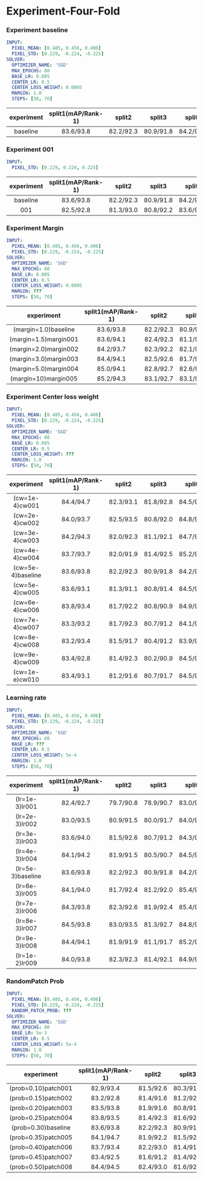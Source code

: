 # Experiment-Four-Fold

### Experiment baseline
```yml
INPUT:
  PIXEL_MEAN: [0.485, 0.456, 0.406]
  PIXEL_STD: [0.229, -0.224, -0.225]
SOLVER:
  OPTIMIZER_NAME: 'SGD'
  MAX_EPOCHS: 80
  BASE_LR: 0.005
  CENTER_LR: 0.5
  CENTER_LOSS_WEIGHT: 0.0005
  MARGIN: 1.0
  STEPS: [50, 70]
```
| experiment | split1(mAP/Rank-1) |   split2  |   split3  |   split4  | avg |
|:----------:|:------------------:|:---------:|:---------:|:---------:|:---:|
|  baseline  |      83.6/93.8     | 82.2/92.3 | 80.9/91.8 | 84.2/93.7 |  -  |

### Experiment 001
```yml
INPUT:
  PIXEL_STD: [0.229, 0.224, 0.225]
```  
| experiment | split1(mAP/Rank-1) |   split2  |   split3  |   split4  |     avg     | result |
|:----------:|:------------------:|:---------:|:---------:|:---------:|:-----------:|:------:|
|  baseline  |      83.6/93.8     | 82.2/92.3 | 80.9/91.8 | 84.2/93.7 | 82.73/92.90 |    -   |
|     001    |      82.5/92.8     | 81.3/93.0 | 80.8/92.2 | 83.6/93.9 | 82.05/92.97 |    -   |


### Experiment Margin
```yml
INPUT:
  PIXEL_MEAN: [0.485, 0.456, 0.406]
  PIXEL_STD: [0.229, -0.224, -0.225]
SOLVER:
  OPTIMIZER_NAME: 'SGD'
  MAX_EPOCHS: 80
  BASE_LR: 0.005
  CENTER_LR: 0.5
  CENTER_LOSS_WEIGHT: 0.0005
  MARGIN: ???
  STEPS: [50, 70]
```
|       experiment      | split1(mAP/Rank-1) |   split2  |   split3  |   split4  |     avg     | result |
|:---------------------:|:------------------:|:---------:|:---------:|:---------:|:-----------:|:------:|
|  (margin=1.0)baseline |      83.6/93.8     | 82.2/92.3 | 80.9/91.8 | 84.2/93.7 | 82.73/92.90 |    -   |
| (margin=1.5)margin001 |      83.6/94.1     | 82.4/92.3 | 81.1/91.5 | 85.0/94.8 | 83.03/93.18 | better |
| (margin=2.0)margin002 |      84.2/93.7     | 82.3/92.2 | 82.1/92.1 | 85.1/94.8 | 83.42/93.20 | better |
| (margin=3.0)margin003 |      84.4/94.1     | 82.5/92.6 | 81.7/92.0 | 84.8/93.6 | 83.35/93.01 | better |
| (margin=5.0)margin004 |      85.0/94.1     | 82.8/92.7 | 82.6/92.7 | 85.6/93.9 | 84.00/93.35 | better |
|  (margin=10)margin005 |      85.2/94.3     | 83.1/92.7 | 83.1/93.0 | 86.4/94.8 | 84.45/93.70 | better |



### Experiment Center loss weight  
```yml
INPUT:
  PIXEL_MEAN: [0.485, 0.456, 0.406]
  PIXEL_STD: [0.229, -0.224, -0.225]
SOLVER:
  OPTIMIZER_NAME: 'SGD'
  MAX_EPOCHS: 80
  BASE_LR: 0.005
  CENTER_LR: 0.5
  CENTER_LOSS_WEIGHT: ???
  MARGIN: 1.0
  STEPS: [50, 70]
```

|     experiment    | split1(mAP/Rank-1) |   split2  |   split3  |   split4  |     avg     | result |
|:-----------------:|:------------------:|:---------:|:---------:|:---------:|:-----------:|:------:|
|   (cw=1e-4)cw001  |      84.4/94.7     | 82.3/93.1 | 81.8/92.8 | 84.5/93.9 | 83.25/93.63 | better |
|   (cw=2e-4)cw002  |      84.0/93.7     | 82.5/93.5 | 80.8/92.0 | 84.8/94.8 | 83.03/93.50 | better |
|   (cw=3e-4)cw003  |      84.2/94.3     | 82.0/92.3 | 81.1/92.1 | 84.7/94.0 | 83.00/93.18 | better |
|   (cw=4e-4)cw004  |      83.7/93.7     | 82.0/91.9 | 81.4/92.5 | 85.2/94.5 | 83.08/93.15 | better |
| (cw=5e-4)baseline |      83.6/93.8     | 82.2/92.3 | 80.9/91.8 | 84.2/93.7 | 82.73/92.90 |    -   |
|   (cw=5e-4)cw005  |      83.6/93.1     | 81.3/91.1 | 80.8/91.4 | 84.5/94.3 | 82.55/92.48 |  worse |
|   (cw=6e-4)cw006  |      83.8/93.4     | 81.7/92.2 | 80.8/90.9 | 84.9/94.6 | 82.80/92.78 |  worse |
|   (cw=7e-4)cw007  |      83.3/93.2     | 81.7/92.3 | 80.7/91.2 | 84.1/93.4 | 82.45/92.53 | better |
|   (cw=8e-4)cw008  |      83.2/93.4     | 81.5/91.7 | 80.4/91.2 | 83.9/94.2 | 82.25/92.63 | better |
|   (cw=9e-4)cw009  |      83.4/92.8     | 81.4/92.3 | 80.2/90.9 | 84.5/94.0 | 82.38/92.50 | better |
|   (cw=1e-e)cw010  |      83.4/93.1     | 81.2/91.6 | 80.7/91.7 | 84.5/94.8 | 82.45/92.80 | better |
 

### Learning rate  
```yml
INPUT:
  PIXEL_MEAN: [0.485, 0.456, 0.406]
  PIXEL_STD: [0.229, -0.224, -0.225]
SOLVER:
  OPTIMIZER_NAME: 'SGD'
  MAX_EPOCHS: 80
  BASE_LR: ???
  CENTER_LR: 0.5
  CENTER_LOSS_WEIGHT: 5e-4
  MARGIN: 1.0
  STEPS: [50, 70]
```

|     experiment    | split1(mAP/Rank-1) |   split2  |   split3  |   split4  |     avg     | result |
|:-----------------:|:------------------:|:---------:|:---------:|:---------:|:-----------:|:------:|
|   (lr=1e-3)lr001  |      82.4/92.7     | 79.7/90.8 | 78.9/90.7 | 83.0/93.4 | 81.05/91.90 |  worse |
|   (lr=2e-3)lr002  |      83.0/93.5     | 80.9/91.5 | 80.0/91.7 | 84.0/93.9 | 81.98/92.65 |  worse |
|   (lr=3e-3)lr003  |      83.6/94.0     | 81.5/92.6 | 80.7/91.2 | 84.3/94.0 | 82.53/92.95 |  worse |
|   (lr=4e-3)lr004  |      84.1/94.2     | 81.9/91.5 | 80.5/90.7 | 84.5/94.5 | 82.75/92.73 |  worse |
| (lr=5e-3)baseline |      83.6/93.8     | 82.2/92.3 | 80.9/91.8 | 84.2/93.7 | 82.73/92.90 |    -   |
|   (lr=6e-3)lr005  |      84.1/94.0     | 81.7/92.4 | 81.2/92.0 | 85.4/94.5 | 83.10/93.23 | better |
|   (lr=7e-3)lr006  |      84.3/93.8     | 82.3/92.6 | 81.9/92.4 | 85.4/94.9 | 83.48/93.43 | better |
|   (lr=8e-3)lr007  |      84.5/93.8     | 83.0/93.5 | 81.3/92.7 | 84.8/94.3 | 83.40/93.58 | better |
|   (lr=9e-3)lr008  |      84.4/94.1     | 81.9/91.9 | 81.1/91.7 | 85.2/94.8 | 83.15/93.13 | better |
|   (lr=1e-2)lr009  |      84.0/93.8     | 82.3/92.3 | 81.4/92.1 | 84.9/94.6 | 83.15/93.20 | better |




### RandomPatch Prob  
```yml
INPUT:
  PIXEL_MEAN: [0.485, 0.456, 0.406]
  PIXEL_STD: [0.229, -0.224, -0.225]
  RANDOM_PATCH_PROB: ???
SOLVER:
  OPTIMIZER_NAME: 'SGD'
  MAX_EPOCHS: 80
  BASE_LR: 5e-3
  CENTER_LR: 0.5
  CENTER_LOSS_WEIGHT: 5e-4
  MARGIN: 1.0
  STEPS: [50, 70]
```
|      experiment     | split1(mAP/Rank-1) |   split2  |   split3  |   split4  |     avg     | result |
|:-------------------:|:------------------:|:---------:|:---------:|:---------:|:-----------:|:------:|
| (prob=0.10)patch001 |      82.9/93.4     | 81.5/92.6 | 80.3/91.4 | 82.7/92.6 | 81.85/92.50 |  worse |
| (prob=0.15)patch002 |      83.2/92.8     | 81.4/91.6 | 81.2/92.5 | 83.8/93.6 | 82.40/92.63 |  worse |
| (prob=0.20)patch003 |      83.5/93.8     | 81.9/91.6 | 80.8/91.5 | 84.3/94.3 | 82.63/92.80 |  worse |
| (prob=0.25)patch004 |      83.8/93.5     | 81.4/92.3 | 81.6/92.5 | 84.6/94.2 | 82.85/93.13 | better |
| (prob=0.30)baseline |      83.6/93.8     | 82.2/92.3 | 80.9/91.8 | 84.2/93.7 | 82.73/92.90 |    -   |
| (prob=0.35)patch005 |      84.1/94.7     | 81.9/92.2 | 81.5/92.8 | 85.1/94.5 | 83.15/93.55 | better |
| (prob=0.40)patch006 |      83.7/93.4     | 82.2/93.0 | 81.4/91.8 | 84.9/94.6 | 83.05/93.20 | better |
| (prob=0.45)patch007 |      83.4/92.5     | 81.6/91.2 | 81.4/92.0 | 85.5/94.8 | 82.98/92.63 |   ???  |
| (prob=0.50)patch008 |      84.4/94.5     | 82.4/93.0 | 81.6/92.4 | 85.1/94.6 | 83.45/93.63 | better |